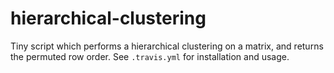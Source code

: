 # hierarchical-clustering

Tiny script which performs a hierarchical clustering on a matrix, and returns the permuted row order.
See `.travis.yml` for installation and usage.
